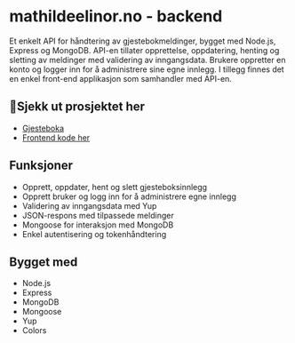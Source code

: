 # mathildeelinor.no - backend

Et enkelt API for håndtering av gjestebokmeldinger, bygget med Node.js, Express og MongoDB. API-en tillater opprettelse, oppdatering, henting og sletting av meldinger med validering av inngangsdata. Brukere oppretter en konto og logger inn for å administrere sine egne innlegg. I tillegg finnes det en enkel front-end applikasjon som samhandler med API-en.

## 📍Sjekk ut prosjektet her

- [Gjesteboka](https://mathildeelinor.no/gjesteboka)
- [Frontend kode her](https://github.com/mathildeew/mathildeelinor.no)

## Funksjoner

- Opprett, oppdater, hent og slett gjesteboksinnlegg
- Opprett bruker og logg inn for å administrere egne innlegg
- Validering av inngangsdata med Yup
- JSON-respons med tilpassede meldinger
- Mongoose for interaksjon med MongoDB
- Enkel autentisering og tokenhåndtering

## Bygget med

- Node.js
- Express
- MongoDB
- Mongoose
- Yup
- Colors
